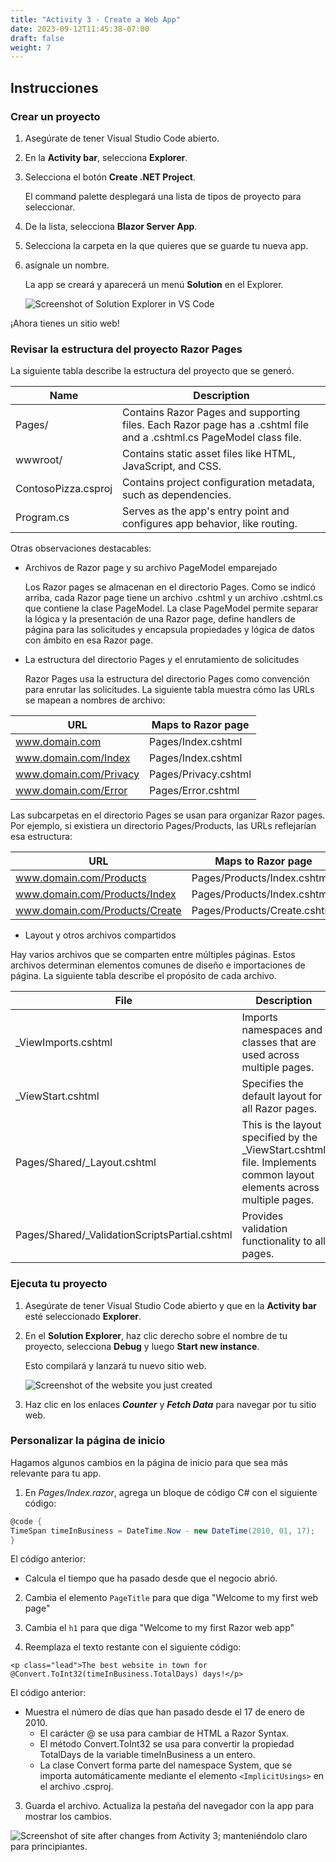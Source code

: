 ```yaml
---
title: "Activity 3 - Create a Web App"
date: 2023-09-12T11:45:38-07:00
draft: false
weight: 7
---
```


## Instrucciones

### Crear un proyecto

1. Asegúrate de tener Visual Studio Code abierto.

2. En la **Activity bar**, selecciona **Explorer**.

3. Selecciona el botón **Create .NET Project**.

    El command palette desplegará una lista de tipos de proyecto para seleccionar.

4. De la lista, selecciona **Blazor Server App**.

5. Selecciona la carpeta en la que quieres que se guarde tu nueva app.

6. asígnale un nombre.

    La app se creará y aparecerá un menú **Solution** en el Explorer.

    <img src="../media/solution-explorer.png" alt="Screenshot of Solution Explorer in VS Code" />

¡Ahora tienes un sitio web!

### Revisar la estructura del proyecto Razor Pages

La siguiente tabla describe la estructura del proyecto que se generó.

|Name   | Description |
|-------|------------|
|Pages/	|Contains Razor Pages and supporting files. Each Razor page has a .cshtml file and a .cshtml.cs PageModel class file.|
|wwwroot/	|Contains static asset files like HTML, JavaScript, and CSS. |
|ContosoPizza.csproj	|Contains project configuration metadata, such as dependencies.|
|Program.cs|	Serves as the app's entry point and configures app behavior, like routing.|

Otras observaciones destacables:

* Archivos de Razor page y su archivo PageModel emparejado

    Los Razor pages se almacenan en el directorio Pages. Como se indicó arriba, cada Razor page tiene un archivo .cshtml y un archivo .cshtml.cs que contiene la clase PageModel. La clase PageModel permite separar la lógica y la presentación de una Razor page, define handlers de página para las solicitudes y encapsula propiedades y lógica de datos con ámbito en esa Razor page.

* La estructura del directorio Pages y el enrutamiento de solicitudes

    Razor Pages usa la estructura del directorio Pages como convención para enrutar las solicitudes. La siguiente tabla muestra cómo las URLs se mapean a nombres de archivo:

|URL|	Maps to Razor page|
|---|---------|
|www.domain.com	|Pages/Index.cshtml|
|www.domain.com/Index	|Pages/Index.cshtml|
|www.domain.com/Privacy	|Pages/Privacy.cshtml|
|www.domain.com/Error	|Pages/Error.cshtml|

Las subcarpetas en el directorio Pages se usan para organizar Razor pages. Por ejemplo, si existiera un directorio Pages/Products, las URLs reflejarían esa estructura:

|URL	|Maps to Razor page|
|-----|--------|
|www.domain.com/Products	|Pages/Products/Index.cshtml|
|www.domain.com/Products/Index	|Pages/Products/Index.cshtml|
|www.domain.com/Products/Create	|Pages/Products/Create.cshtml|

* Layout y otros archivos compartidos

Hay varios archivos que se comparten entre múltiples páginas. Estos archivos determinan elementos comunes de diseño e importaciones de página. La siguiente tabla describe el propósito de cada archivo.

|File	|Description|
|-------|----------|
|_ViewImports.cshtml	|Imports namespaces and classes that are used across multiple pages.|
|_ViewStart.cshtml	|Specifies the default layout for all Razor pages.|
|Pages/Shared/_Layout.cshtml	|This is the layout specified by the _ViewStart.cshtml file. Implements common layout elements across multiple pages.|
|Pages/Shared/_ValidationScriptsPartial.cshtml	|Provides validation functionality to all pages.|

### Ejecuta tu proyecto

1. Asegúrate de tener Visual Studio Code abierto y que en la **Activity bar** esté seleccionado **Explorer**.

2. En el **Solution Explorer**, haz clic derecho sobre el nombre de tu proyecto, selecciona **Debug** y luego **Start new instance**.

    Esto compilará y lanzará tu nuevo sitio web.

    <img src="../media/website1.png" alt="Screenshot of the website you just created" />

3. Haz clic en los enlaces ***Counter*** y ***Fetch Data*** para navegar por tu sitio web.

### Personalizar la página de inicio

Hagamos algunos cambios en la página de inicio para que sea más relevante para tu app.

1. En *Pages/Index.razor*, agrega un bloque de código C# con el siguiente código:


```C#
@code {
TimeSpan timeInBusiness = DateTime.Now - new DateTime(2010, 01, 17);
}
```

El código anterior:

* Calcula el tiempo que ha pasado desde que el negocio abrió.

2. Cambia el elemento ```PageTitle``` para que diga "Welcome to my first web page"

3. Cambia el ```h1``` para que diga "Welcome to my first Razor web app"

4. Reemplaza el texto restante con el siguiente código:

```CSHTML
<p class="lead">The best website in town for @Convert.ToInt32(timeInBusiness.TotalDays) days!</p>
```

El código anterior:

* Muestra el número de días que han pasado desde el 17 de enero de 2010.
    * El carácter @ se usa para cambiar de HTML a Razor Syntax.
    * El método Convert.ToInt32 se usa para convertir la propiedad TotalDays de la variable timeInBusiness a un entero.
    * La clase Convert forma parte del namespace System, que se importa automáticamente mediante el elemento ```<ImplicitUsings>``` en el archivo .csproj.

3. Guarda el archivo. Actualiza la pestaña del navegador con la app para mostrar los cambios. 

<img src="../media/end-of-activity-3.png" alt="Screenshot of site after changes from Activity 3" />; manteniéndolo claro para principiantes.